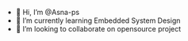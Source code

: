 - 👋 Hi, I’m @Asna-ps
- 🌱 I’m currently learning Embedded System Design
- 💞️ I’m looking to collaborate on opensource project


<!---
Asna-ps/Asna-ps is a ✨ special ✨ repository because its `README.md` (this file) appears on your GitHub profile.
You can click the Preview link to take a look at your changes.
--->
